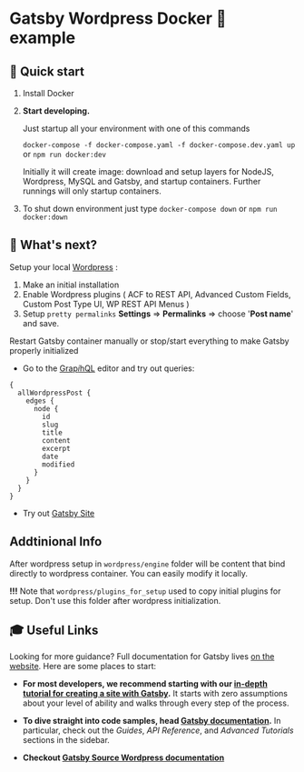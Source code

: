 # Gatsby Wordpress Docker 🐳 example 

## 🚀 Quick start

1.  Install Docker

1.  **Start developing.**

    Just startup all your environment with one of this commands

    `docker-compose -f docker-compose.yaml -f docker-compose.dev.yaml up` or `npm run docker:dev`
    
    Initially it will create image: download and setup layers for NodeJS, Wordpress, MySQL and Gatsby, and startup containers. Further runnings will only startup containers.

1.  To shut down environment just type `docker-compose down` or `npm run docker:down`
    
## 🧐 What's next?

Setup your local [Wordpress](https://localhost:8080/) :

1. Make an initial installation
1. Enable Wordpress plugins ( ACF to REST API, Advanced Custom Fields, Custom Post Type UI, WP REST API Menus )
1. Setup `pretty permalinks` **Settings** => **Permalinks** => choose '**Post name**' and save.

Restart Gatsby container manually or stop/start everything to make Gatsby properly initialized

- Go to the [Grap*i*hQL](http://localhost:8000/__graphql) editor and try out queries:
```
{
  allWordpressPost {
    edges {
      node {
        id
        slug
        title
        content
        excerpt
        date
        modified
      }
    }
  }
}
```

- Try out [Gatsby Site](http://localhost:8000)

## Addtinional Info

After wordpress setup in `wordpress/engine` folder will be content that bind directly to wordpress container. You can easily modify it locally.

**!!!** Note that `wordpress/plugins_for_setup` used to copy initial plugins for setup. Don't use this folder after wordpress initialization.

## 🎓 Useful Links

Looking for more guidance? Full documentation for Gatsby lives [on the website](https://www.gatsbyjs.org/). Here are some places to start:

- **For most developers, we recommend starting with our [in-depth tutorial for creating a site with Gatsby](https://www.gatsbyjs.org/tutorial/).** It starts with zero assumptions about your level of ability and walks through every step of the process.

- **To dive straight into code samples, head [Gatsby documentation](https://www.gatsbyjs.org/docs/).** In particular, check out the _Guides_, _API Reference_, and _Advanced Tutorials_ sections in the sidebar.

- **Checkout [Gatsby Source Wordpress documentation](https://www.gatsbyjs.org/docs/sourcing-from-wordpress/)**
